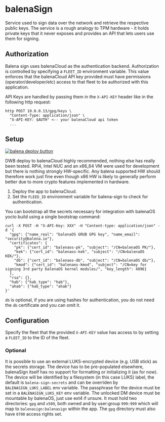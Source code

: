 # balenaSign

Service used to sign data over the network and retrieve the respective public
keys. The service is a rough analogy to TPM hardware - it holds private keys
that it never exposes and provides an API that lets users use them for signing.

## Authorization

Balena sign uses balenaCloud as the authentication backend. Authorization is controlled by specifying a `FLEET_ID` environment variable. This value enforces that the balenaCloud API key provided must have permissions (operator/developer/etc) access to that fleet to be authorized with this application.

API Keys are handled by passing them in the `X-API-KEY` header like in the following http request:

```
http POST 10.0.0.13/gpg/keys \
  "Content-Type: application/json" \
  "X-API-KEY: $AUTH" <-- your balenaCloud api token
  ...
```

## Setup

[![balena deploy button](https://www.balena.io/deploy.svg)](https://dashboard.balena-cloud.com/deploy?repoUrl=https://github.com/balena-os/balena-sign)

DWB deploy to balenaCloud highly recommended, nothing else has really been
tested. RPi4, Intel NUC and an x86_64 VM were used for development but there
is nothing strongly HW-specific. Any balena supported HW should therefore work
just fine even though x86 HW is likely to generally perform better due to more
crypto features implemented in hardware.

1. Deploy the app to balenaCloud.
2. Set the `FLEED_ID` environment variable for balena-sign to check for authentication.

You can bootstrap all the secrets necessary for integration with balenaOS yocto build using a single bootstrap command:
```
curl -X POST -H "X-API-Key: XXX" -H "Content-type: application/json" -d '{
  "gpg": {"name_real": "balenaOS GRUB GPG key", "name_email": "security@balena.io"},
  "certificates": {
    "pk": {"cert_id": "balenaos-pk", "subject": "/CN=balenaOS PK/"},
    "kek": {"cert_id": "balenaos-kek", "subject": "/CN=balenaOS KEK/"},
    "db": {"cert_id": "balenaos-db", "subject": "/CN=balenaOS db/"},
    "kmod": {"cert_id": "balenaos-kmod", "subject": "/CN=key for signing 3rd party balenaOS kernel modules/", "key_length": 4096}
  },
  "rsa": {},
  "hab": {"hab_type": "hab"},
  "ahab": {"hab_type": "ahab"}
}'
```

`db` is optional, if you are using hashes for authentication, you do not need the `db` certificate and you can omit it.

## Configuration

Specify the fleet that the provided `X-API-KEY` value has access to by setting a `FLEET_ID` to the ID of the fleet.

### Optional

It is possible to use an external LUKS-encrypted device (e.g. USB stick)
as the secrets storage. The device has to be pre-populated elsewhere, balenaSign
itself has no support for formatting or initializing it (as for now). The device
will be identified by a filesystem (in this case LUKS) label, the default is
`balena-sign-secrets` and can be overriden by `BALENASIGN_LUKS_LABEL` env
variable. The passphrase for the device must be set in a `BALENASIGN_LUKS_KEY`
env variable. The unlocked DM device must be mountable by balenaOS, just use
ext4 if unsure. It must hold two directories: `gpg` and `x509`, both owned
and by user:group `999:999` which will map to `balenasign:balenasign`
within the app. The `gpg` directory must also have `0700` access rights set.
